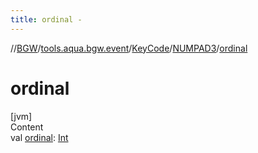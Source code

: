 ```yaml
---
title: ordinal -
---
```

//[BGW](../../../../index.md)/[tools.aqua.bgw.event](../../index.md)/[KeyCode](../index.md)/[NUMPAD3](index.md)/[ordinal](ordinal.md)



# ordinal  
[jvm]  
Content  
val [ordinal](ordinal.md): [Int](https://kotlinlang.org/api/latest/jvm/stdlib/kotlin/-int/index.html)  



